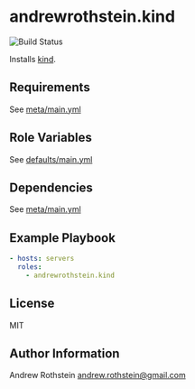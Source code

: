 andrewrothstein.kind
=========
![Build Status](https://github.com/andrewrothstein/ansible-kind/actions/workflows/build.yml/badge.svg)

Installs [kind](https://kind.sigs.k8s.io/).

Requirements
------------

See [meta/main.yml](meta/main.yml)

Role Variables
--------------

See [defaults/main.yml](defaults/main.yml)

Dependencies
------------

See [meta/main.yml](meta/main.yml)

Example Playbook
----------------

```yml
- hosts: servers
  roles:
    - andrewrothstein.kind
```

License
-------

MIT

Author Information
------------------

Andrew Rothstein <andrew.rothstein@gmail.com>
